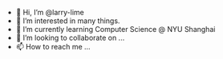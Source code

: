 - 👋 Hi, I’m @larry-lime
- 👀 I’m interested in many things. 
- 🌱 I’m currently learning Computer Science @ NYU Shanghai
- 💞️ I’m looking to collaborate on ...
- 📫 How to reach me ...

<!---
larry-lime/larry-lime is a ✨ special ✨ repository because its `README.md` (this file) appears on your GitHub profile.
You can click the Preview link to take a look at your changes.
--->
